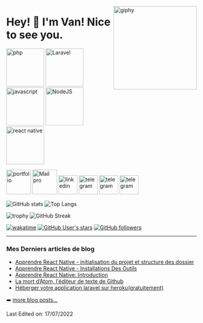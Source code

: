 <!--suppress HtmlDeprecatedAttribute -->

[<img align='right' src="https://media.giphy.com/media/R03zWv5p1oNSQd91EP/giphy.gif" width="220" alt="giphy">](https://vanotis720.tech)

# Hey! 👋 I'm Van! Nice to see you.

[<img src="https://img.icons8.com/officel/240/000000/php-logo.png" alt="php" width="100">](https://developer.android.com/reference)
[<img src="https://img.icons8.com/fluency/240/000000/laravel.png" alt="Laravel" width="100">](https://developer.android.com/reference)
[<img src="https://img.icons8.com/color/240/000000/javascript--v1.png" alt="javascript" width="100">](https://developer.android.com/reference)
[<img src="https://img.icons8.com/color/240/000000/nodejs.png" alt="NodeJS" width="100">](https://developer.android.com/reference)
[<img src="https://img.icons8.com/color/240/000000/react-native.png" alt="react native" width="100">](https://developer.android.com/reference)

[<img src="https://img.icons8.com/color/48/000000/domain--v1.png" alt="portfolio" width="65">](https://vanotis720.tech)
[<img src="https://img.icons8.com/bubbles/256/000000/important-mail.png" alt="Mail pro" width="65">](mailto:business@vanotis720.tech)
[<img src="https://img.icons8.com/color/256/000000/linkedin.png" alt="linkedin" width="50">](https://www.linkedin.com/in/vanotis720/)
[<img src="https://cdn.iconscout.com/icon/free/png-256/telegram-3-226554.png" alt="telegram" width="50">](https://t.me/Vanotis720)
[<img src="https://img.icons8.com/color/256/000000/twitter--v1.png" alt="telegram" width="50">](https://twitter.com/otis_vander)
[<img src="https://img.icons8.com/fluency/256/000000/instagram-new.png" alt="telegram" width="50">](https://www.instagram.com/vanotis720/)

![GitHub stats](https://github-readme-stats.vercel.app/api?username=vanotis720&theme=gotham&show_icons=true&count_private=true&hide_title=true&hide_border=true)
![Top Langs](https://github-readme-stats.vercel.app/api/top-langs/?username=vanotis720&layout=default&theme=gotham&hide=html&hide_border=true&card_width=330)

![trophy](https://github-profile-trophy.vercel.app/?username=vanotis720&theme=onestar&no-frame=true&column=3&row=2)
![GitHub Streak](http://github-readme-streak-stats.herokuapp.com?user=vanotis720&theme=gotham&hide_border=true&date_format=M%20j%5B%2C%20Y%5D)

[![wakatime](https://wakatime.com/badge/user/8cc8aa38-4041-409b-9d27-a85e5b897ad4.svg?style=social)](https://wakatime.com/@9a9afc35-35cf-436c-987d-5d8645dc2a42)
[<img alt="GitHub User's stars" src="https://img.shields.io/github/stars/vanotis720?affiliations=OWNER%2CCOLLABORATOR%2CORGANIZATION_MEMBER&label=Total%20user%20stars%20in%20all%20repo&logoColor=red&style=social">](https://github.com/vanotis720?tab=repositories&q=&type=&language=&sort=stargazers)
[<img alt="GitHub followers" src="https://img.shields.io/github/followers/vanotis720?&logoColor=red&style=social">](https://github.com/vanotis720?tab=followers)

---

### Mes Derniers articles de blog

<!-- BLOG-POST-LIST:START -->
- [Apprendre React Native - initialisation du projet et structure des dossier](https://blog.vanotis720.tech/apprendre-react-native-initialisation-du-projet-et-structure-des-dossier)
- [Apprendre React Native - Installations Des Outils](https://blog.vanotis720.tech/apprendre-react-native-installations-des-outils)
- [Apprendre React Native: Introduction](https://blog.vanotis720.tech/apprendre-react-native-introduction)
- [La mort d’Atom, l&#39;éditeur de texte de Github](https://blog.vanotis720.tech/la-mort-atom-editeur-de-texte-de-github)
- [Héberger votre application laravel sur heroku&lpar;gratuitement&rpar;](https://blog.vanotis720.tech/heberger-votre-application-laravel-sur-heroku-gratuitement)
<!-- BLOG-POST-LIST:END -->
  ➡️ [more blog posts...](https://blog.vanotis720.tech)

Last Edited on: 17/07/2022
